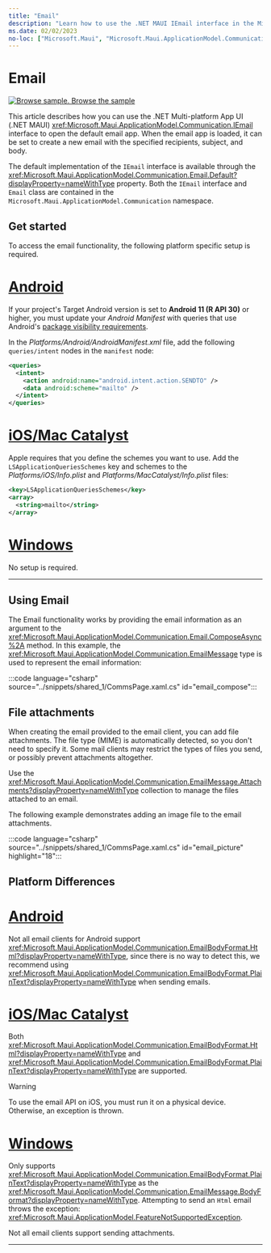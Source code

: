 ```yaml
---
title: "Email"
description: "Learn how to use the .NET MAUI IEmail interface in the Microsoft.Maui.ApplicationModel.Communication namespace to open the default email application. The subject, body, and recipients of an email can be set."
ms.date: 02/02/2023
no-loc: ["Microsoft.Maui", "Microsoft.Maui.ApplicationModel.Communication"]
---
```


# Email

[![Browse sample.](~/media/code-sample.png) Browse the sample](/samples/dotnet/maui-samples/platformintegration-essentials)

This article describes how you can use the .NET Multi-platform App UI (.NET MAUI) <xref:Microsoft.Maui.ApplicationModel.Communication.IEmail> interface to open the default email app. When the email app is loaded, it can be set to create a new email with the specified recipients, subject, and body.

The default implementation of the `IEmail` interface is available through the <xref:Microsoft.Maui.ApplicationModel.Communication.Email.Default?displayProperty=nameWithType> property. Both the `IEmail` interface and `Email` class are contained in the `Microsoft.Maui.ApplicationModel.Communication` namespace.

## Get started

To access the email functionality, the following platform specific setup is required.

<!-- markdownlint-disable MD025 -->
# [Android](#tab/android)

If your project's Target Android version is set to **Android 11 (R API 30)** or higher, you must update your _Android Manifest_ with queries that use Android's [package visibility requirements](https://developer.android.com/preview/privacy/package-visibility).

In the _Platforms/Android/AndroidManifest.xml_ file, add the following `queries/intent` nodes in the `manifest` node:

```xml
<queries>
  <intent>
    <action android:name="android.intent.action.SENDTO" />
    <data android:scheme="mailto" />
  </intent>
</queries>
```

# [iOS/Mac Catalyst](#tab/macios)

Apple requires that you define the schemes you want to use. Add the `LSApplicationQueriesSchemes` key and schemes to the _Platforms/iOS/Info.plist_ and _Platforms/MacCatalyst/Info.plist_ files:

```xml
<key>LSApplicationQueriesSchemes</key>
<array>
  <string>mailto</string>
</array>
```

# [Windows](#tab/windows)

No setup is required.

-----
<!-- markdownlint-enable MD025 -->

## Using Email

The Email functionality works by providing the email information as an argument to the <xref:Microsoft.Maui.ApplicationModel.Communication.Email.ComposeAsync%2A> method. In this example, the <xref:Microsoft.Maui.ApplicationModel.Communication.EmailMessage> type is used to represent the email information:

:::code language="csharp" source="../snippets/shared_1/CommsPage.xaml.cs" id="email_compose":::

## File attachments

When creating the email provided to the email client, you can add file attachments. The file type (MIME) is automatically detected, so you don't need to specify it. Some mail clients may restrict the types of files you send, or possibly prevent attachments altogether.

Use the <xref:Microsoft.Maui.ApplicationModel.Communication.EmailMessage.Attachments?displayProperty=nameWithType> collection to manage the files attached to an email.

The following example demonstrates adding an image file to the email attachments.

:::code language="csharp" source="../snippets/shared_1/CommsPage.xaml.cs" id="email_picture" highlight="18":::

<!-- markdownlint-disable MD025 -->
<!-- markdownlint-disable MD024 -->
## Platform Differences

# [Android](#tab/android)

Not all email clients for Android support <xref:Microsoft.Maui.ApplicationModel.Communication.EmailBodyFormat.Html?displayProperty=nameWithType>, since there is no way to detect this, we recommend using <xref:Microsoft.Maui.ApplicationModel.Communication.EmailBodyFormat.PlainText?displayProperty=nameWithType> when sending emails.

# [iOS/Mac Catalyst](#tab/macios)

Both <xref:Microsoft.Maui.ApplicationModel.Communication.EmailBodyFormat.Html?displayProperty=nameWithType> and <xref:Microsoft.Maui.ApplicationModel.Communication.EmailBodyFormat.PlainText?displayProperty=nameWithType> are supported.

> [!WARNING]
> To use the email API on iOS, you must run it on a physical device. Otherwise, an exception is thrown.

# [Windows](#tab/windows)

Only supports <xref:Microsoft.Maui.ApplicationModel.Communication.EmailBodyFormat.PlainText?displayProperty=nameWithType> as the <xref:Microsoft.Maui.ApplicationModel.Communication.EmailMessage.BodyFormat?displayProperty=nameWithType>. Attempting to send an `Html` email throws the exception: <xref:Microsoft.Maui.ApplicationModel.FeatureNotSupportedException>.

Not all email clients support sending attachments. <!-- For more information, see [Sending emails](/windows/uwp/contacts-and-calendar/sending-email).-->

-----
<!-- markdownlint-enable MD024 -->
<!-- markdownlint-enable MD025 -->
